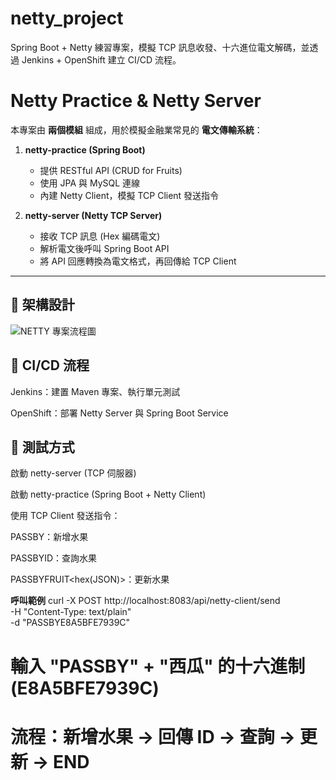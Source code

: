 # netty_project
Spring Boot + Netty 練習專案，模擬 TCP 訊息收發、十六進位電文解碼，並透過 Jenkins + OpenShift 建立 CI/CD 流程。

# Netty Practice & Netty Server

本專案由 **兩個模組** 組成，用於模擬金融業常見的 **電文傳輸系統**：

1. **netty-practice (Spring Boot)**  
   - 提供 RESTful API (CRUD for Fruits)  
   - 使用 JPA 與 MySQL 連線  
   - 內建 Netty Client，模擬 TCP Client 發送指令  

2. **netty-server (Netty TCP Server)**  
   - 接收 TCP 訊息 (Hex 編碼電文)  
   - 解析電文後呼叫 Spring Boot API  
   - 將 API 回應轉換為電文格式，再回傳給 TCP Client  

---

## 🔧 架構設計
![NETTY 專案流程圖](https://www.websequencediagrams.com/cgi-bin/cdraw?lz=dGl0bGUgTmV0dHkgUHJvamVjdCAoU2ltcGxpZmllZCkKCkNsaWVudC0-AB4GQ29udHJvbGxlcjogUE9TVCBQQVNTQlk8aGV4PgoAExAALAkAPgUgU2VydmljZTogZm9yd2FyZAAoFAAdDQBtCFNlcnZlcgAiFgpub3RlIHJpZ2h0IG9mAIFDBwApCOino-eivCBoZXgg4oaSIHsiZnJ1aXRzTmFtZSI6Iuilv-eTnCJ9XG7lkbzlj6sgU3ByaW5nIEJvb3QKAIFGBwB1Bi0-ABALAIFyBy9hcGkvAEoGAEEYCgBGCy0-TXlTUUw6IElOU0VSVCBGcnVpdAoADwUATw9yZXR1cm4gSUQ9MQAzDgCBfw4AGwwAgR4OAIJfFgCDIwZJRDAxAIFUCACCTx4AJQsAgXAbR0UAgX0NLwCBJA8AgW0HU0VMRUMAgW0HIGJ5IElEAIFeHACCFgVEVE8AgWIcABsJAIFRKkZSVUlUPGhleChKU09OKT4AgVssACsRAIQCHFUAhA4PVXBkYXRlZACBTwkAhAIWVVBEQVRFAIN2InUAQgwAhAUcAGcQAIQBJUVORACBVRIAhwAWAId_DAAhFgCHfgsAiEAGAE8RCg&s=default)

## 🚀 CI/CD 流程

Jenkins：建置 Maven 專案、執行單元測試

OpenShift：部署 Netty Server 與 Spring Boot Service

## 📌 測試方式

啟動 netty-server (TCP 伺服器)

啟動 netty-practice (Spring Boot + Netty Client)

使用 TCP Client 發送指令：

PASSBY<hex>：新增水果

PASSBYID<hex>：查詢水果

PASSBYFRUIT<hex(JSON)>：更新水果

**呼叫範例**
curl -X POST http://localhost:8083/api/netty-client/send \
  -H "Content-Type: text/plain" \
  -d "PASSBYE8A5BFE7939C"

# 輸入 "PASSBY" + "西瓜" 的十六進制 (E8A5BFE7939C)
# 流程：新增水果 → 回傳 ID → 查詢 → 更新 → END
